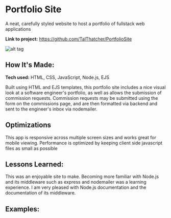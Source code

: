 # Portfolio Site
A neat, carefully styled website to host a portfolio of fullstack web applications

**Link to project:** https://github.com/TalThatcher/PortfolioSite

![alt tag](https://images.unsplash.com/photo-1461749280684-dccba630e2f6?ixlib=rb-1.2.1&ixid=MnwxMjA3fDB8MHxwaG90by1wYWdlfHx8fGVufDB8fHx8&auto=format&fit=crop&w=2069&q=80)

## How It's Made:

**Tech used:** HTML, CSS, JavaScript, Node.js, EJS

Built using HTML and EJS templates, this portfolio site includes a nice visual look at a software engineer's portfolio, as well as allows the submission of commission requests. Commission requests may be submitted using the form on the commissions page, and are then formatted via backend and sent to the engineer's inbox via nodemailer.

## Optimizations
This app is responsive across multiple screen sizes and works great for mobile viewing. Performance is optimized by keeping client side javascript files as small as possible

## Lessons Learned:
This was an enjoyable site to make. Becoming more familiar with Node.js and its middleware such as express and nodemailer was a learning experience. I am very pleased with Node.js documentation and the documentation of its middleware.

## Examples:




